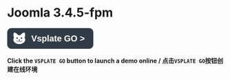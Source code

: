 # Joomla 3.4.5-fpm

<a href="https://www.vsplate.com/?docker-compose=https://github.com/vsplate/dcenvs/joomla/3.4.5-fpm"><img alt="VSPLATE GO" src="https://raw.githubusercontent.com/vsplate/images/master/vsgo_btn.png" width="200px"></a>

**Click the `VSPLATE GO` button to launch a demo online / 点击`VSPLATE GO`按钮创建在线环境**